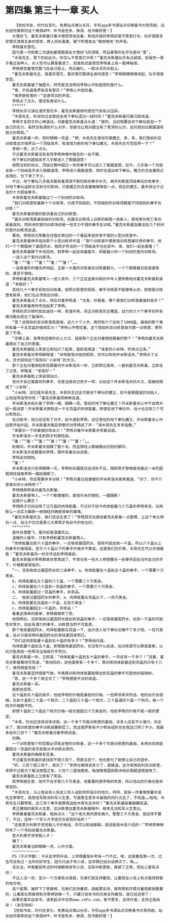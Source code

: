 # 第四集 第三十一章 买人
        【告知书友，时代在变化，免费站点难以长存，手机app多书源站点切换看书大势所趋，站长给你推荐的这个换源APP，听书音色多、换源、找书都好使！】
       大雪纷飞，霍克夫斯基打着伞慢悠悠地走着，和他并肩的李杨却是不愿意打伞，似乎很是享受雪花洒落全身的感觉，两人四处看着，脚下积雪发出‘咯吱咯吱’的声音。
       李杨喜欢雪花。
       因为第一次和第二次遇到姜雪都是在大雪纷飞的深夜，而且姜雪的名字也是叫‘雪’。
       “木易先生，雪下的如此大，你怎么不愿意打伞呢？”霍克夫斯基似乎有点疑惑，他虽然一辈子看过各种人，对人性可以算是看透了，但是他总是感觉李杨身上有一股神秘感。
       李杨感受着雪花飘飞在自己脸上，然后融化，一股冰凉充斥脸上。
       “霍克夫斯基先生，我喜欢雪花，喜欢雪花飘满全身的感觉！”李杨眼睛微微闭起，似乎很是享受。
       霍克夫斯基皱了皱眉头，终究是无法明白李杨心中到底想的是什么。
       “雪，不知道鬼界有没有雪花？”李杨心中低叹着。
       “鬼界是有雪的！”这是项羽的声音。
       李杨点了点头，便没有再说什么。
       ******
       李杨似乎沉浸在漫天雪花中，霍克夫斯基顿时感觉气氛有点压抑。
       “木易先生，听说你过去曾经去地下拳坛混过一段时间？”霍克夫斯基打破沉寂说道。
       李杨平复刚才的心神波动，对着霍克夫斯基点头道：“是的，当初想要去地下拳坛检验一下自己的实力，虽然没有遇到什么对手，但是也让我对腿法有了更深的认识，这对我创出极腿道有很大的帮助。”
       霍克夫斯基一听，顿时眼睛一亮道：“啊，木易先生曾经可是魔王，来，来，我们西伯利亚训练营这次培养出一个顶级高手，有望成为新的地下拳坛魔王。木易先生可否指导一下？”
       李杨一笑，点了点头。
       不过霍克夫斯基没有发现李杨神情中暗含的一丝不屑。
       地下拳坛的超级高手几乎都进入了极腿道馆！
       按照当初的协议，顶级比赛中超过一年的拳手可以进入了极腿道馆，如今，几乎每一个月就会有一个四级高手进入极腿道馆，李杨进入极腿道馆，同时也退出地下拳坛。魔王的含金量和过去相比，也下滑了不少。
       不过，地下拳坛几乎每天都有着源源不断的新的拳手补充，离开的都是顶级拳坛的老拳手，对地下拳坛运转也没有任何影响。只是魔王的含金量略微降低一点，现在的魔王，最多相当于过去的十大超级拳手。
       木易和霍克夫斯基路过了一个封闭的训练场。
       “我们训练营有着数十个训练场，分成不同级别，不同级别的训练场都是不同级别的拳手在训练！”
       霍克夫斯基骄傲的叙说着自己的训练营。
       “露天训练场是最低级的训练场，在露天训练场上训练的都是一些新人，那些家伙死亡率也是最高的。而封闭的室内训练场却是一些实力不错的拳手在训练。”霍克夫斯基指着远处几个封闭的室内训练场说道。
       蓦地，李杨目光聚集在住宿区旁边的一个看起来就非常不错的小型训练室中。
       霍克夫斯基伸手指向那个小型训练师中道：“那个训练室中便是我训练营最珍贵的拳手，他们一个个都服用了基因药水，我刚才所说的一个顶级高手也在其中，来，我们一起去看看！”
       霍克夫斯基脚下步伐加快，和李杨一起走向最豪华，却是最小的一个封闭的室内训练场。
       一进入这个室内训练场。
       “蓬！”“蓬！”“蓬！”“蓬！”“蓬！”……
       一连串激烈的撞击声响起，正是一大推的训练者在训练着脚力，一个个都踢着石柱或者铁柱，甚至于钢柱。
       李杨和霍克夫斯基等人一进入其中，三个正在监察训练的中年人便恭敬地对霍克夫斯基躬身道：“老板好！”
       其他几十个拳手却依旧训练着，按照训练营的规矩，拳手训练是不能够停止的，即使是训练营老板来，他们也必须依旧训练。
       霍克夫斯基点了点头，然后对着李杨道：“木易，你看看，哪个是我们训练营最强的高手？”
       霍克夫斯基竟然考验起来了李杨。
       李杨的灵识顿时犹如波纹一样，弥漫开来，将正训练室完全覆盖，战力的几十个拳手的所有情况都出现在了脑海中。
       “恩？这西伯利亚训练营真是强，这几十个人中，竟然有六个达到了1000晶，最强的那个竟然有着一千五百晶的强悍实力！”李杨心中赞叹着，这个西伯利亚训练营身为第一训练营，果然是了不得。
       “赤裸上身，穿黑色短裤的白人大汉，就是那个正在对着钢柱踢着的那个！”李杨向霍克夫斯基报出了自己的答案。
       霍克夫斯基脸上笑容立即灿烂了起来，旋即高喊道：“亲爱的小米特，你快点过来。”
       霍克夫斯基对李杨解释道：“米特是我对他的昵称，你可以称他开米斯洛夫。”李杨点了点头，目光投向这个昵称叫‘小米特’的大汉。
       那个正在对着钢柱疯狂踢着的开米斯洛夫一听，立即转过身来，一看到霍克夫斯基，立即走了过来，恭敬道：“老板好！”
       霍克夫斯基脸上笑容很灿烂。
       他对于自己最喜欢的拳手，总是当成自己孩子一样，比如这个开米斯洛夫的大汉，就被他喊成了‘小米特’。
       “小米特，这位是木易先生，木易先生过去可是地下拳坛的魔王，如今是极腿道的创始人，让他指导指导你吧！”霍克夫斯基笑眯眯说道。
       开米斯洛夫抬头看了李杨一眼，眼睛一亮。曾经的地下拳坛魔王？开米斯霍夫心中不自禁升起一股战意！开米斯霍夫拥有这一千五百晶的肉体能量，即使在地下拳坛中，估计也没有几个可以和他比。
       在训练中，他已经没有了对手，如今遇到李杨，这位曾经的地下拳坛魔王，开米斯霍夫心中战意开始升起。开米斯霍夫略显恭敬的对李杨说了声：“请木易先生多多指教。”
       “来展示一下你最强的攻击力！”李杨对着开米斯霍夫笑着说道。
       开米斯洛夫一步走到刚才的钢柱前。
       “蓬！”“蓬！”“蓬！”“蓬！”“蓬！”“蓬！”……
       眨眼间，开米斯霍夫就踢了数十击。而且钢柱上都被踢出凹陷的脚印。
       开米斯洛夫收腿看向李杨，眼中有着丝丝战意。
       李杨走向钢柱。
       “蓬！”
       开米斯洛夫只觉得眼睛一花，李杨的右腿就已经消失不见，随即刚才那根直径接近一米的超粗钢柱就被李杨一腿给踢断了。
       “小米特，你还需要多多训练！”李杨对着已经傻傻的开米斯洛夫微笑着道，“对了，你不介意我叫你小米特吧？”
       李杨随即转身向霍克夫斯基。
       霍克夫斯基等人，一个个都傻傻的，直径半米的钢柱，一腿踢断！
       这是什么概念？
       李杨刚才已经动用了过万晶的肉体能量，不过对于如今肉体能量几十万晶的李杨来说，动用那么一点实力踢断一根钢柱的确是简单的事情。
       “霍克夫斯基先生，我们该谈生意了！”李杨其实也是给霍克夫斯基一点震慑，让这个老头明白一点，自己不仅仅是靠三大黑帮才有如今的地位的。
       ********
       屋外白雪飘飞，屋内却是温暖无比。
       温暖的小屋中，只有李杨和霍克夫斯基两人。
       “肉体能量达到八十晶的拳手，一旦吸收基因药水，就有可能达到一千晶，所以八十晶以上的拳手价格很高，至于八十晶以下的拳手价格并不算高。这是我们的价表，木易先生可以仔细看看！”霍克夫斯基将一份文件送到李杨面前。
       霍克夫斯基对李杨算是非常真诚了，平常也有一些大人物想要买一些拳手回去当作自己的手下，价格都是很高的。
       “一，没有吸收过基因药水的二级拳手，a，肉体能量在十晶到五十晶的拳手，一个需要十万美金、
       b，肉体能量在五十晶到八十晶，一个需要二十万美金。
       c，肉体能量在八十晶到一百晶的拳手，一个需要三十万美金。
       d，肉体能量超过一百晶的拳手，非卖品。
       二， 吸收过基因药水的拳手。a，肉体能量五百晶以下，一百万美金。
       b，肉体能量五百晶到一千晶，五百万美金！
       c，肉体能量超过一千晶的，非卖品！”
       看着这简单的报单，李杨微微笑了笑。
       他很明白，没有吸收过基因药水就达到百晶的拳手，一旦吸收基因药水，达到一千晶的可能性非常大，如此有潜力的拳手，训练营当然不可能卖。
       那个吸收基因药水，肉体能量都五百晶一下，估计进入地下拳坛也赚不了多少钱。一百万美金，估计只是将两份基因药水的本钱拿回来而已。
       “你们这肉体能量十晶到五十晶的有多少？”李杨询问道。
       肉体能量十晶到五十晶，即使服用基因药水，也没有什么前途，在训练营可以算是废柴，以后只能卖给一些帮派当高级打手而已。
       霍克夫斯基一听，立即道：“肉体能量十晶到五十晶的拳手，一共还有一千多个！”说着，霍克夫斯基蓦地咒骂道，“真他妈的，这些废柴有一千多个，靠训练肉体能量达到百晶的只有十几个，竟然相差百倍！”
       霍克夫斯基显然很是气恼，毕竟靠训练肉体能量能够达到百晶的拳手可是他的摇钱树。
       “恩，这一千多个我全买了！”李杨很是平淡的说道。
       霍克夫斯基一呆。
       旋即他苦笑。
       这十晶到五十晶的高手，他给李杨的价格是最低的价格，一些帮派来买的话，他的出价会很细，比如十晶到二十晶一个档次，二十晶到三十晶一个档次，三十晶道四十晶一个档次。每一个档次价格都不同。
       即使十晶到二十晶这个档次价格一般也是超过十万美金的，他给李杨的价格不是一般的便宜。
       “木易，你也应该体谅体谅我，这一千多个可是训练营的基础，许多人还有不少潜力，你全买了，我训练营的拳手训练就要断层了。而且俄罗斯有不少帮会组织也在我这订购了不少。我最多给你三百个！”霍克夫斯基对着李杨说道。
       的确。
       一个训练营每个阶层都必须有足够的训练者，这一千多个可是训练营的基础，未来的肉体能量超过一百晶的高手就是从中训练出来的。
       霍克夫斯基的确是有苦衷。
       不过霍克夫斯基的底线却不是三百个，而是五百个，他也是为了能够让自己好退步。
       “好，三百个就三百个，我买了！”李杨也懒得说多少了，直接道，这次来西伯利亚训练营，李杨不过是为了解决燃眉之急，三百个二星级教练，勉强够美国和欧洲地区极腿道馆使用了。
       霍克夫斯基脸上立即有了笑容。
       和李杨做生意，他可不在乎那几千万美金，他看重的是李杨的背景，所以他出的价格也是非常低的。
       “木易先生，马上我会命人将这三百人送到你所指示的地方。呵呵，我有一件事情想要木易先生帮帮忙，我想进军欧洲的军火生意，可是那生意多半被我的同行占去了，不知道……哈哈，木易先生只要帮我，这三百个拳手就算我送给木易先生你的！”霍克夫斯基拍着胸脯说道。
       真正赚钱的是军火生意，这训练营在霍克夫斯基眼中，根本无法和军火生意比。
       李杨看着霍克夫斯基，暗自点头：“这个老头真的很有魄力，整整三千万美金，就这样不要了。不过，这样一个军火大亨结交也是有好处的！”
       “这是意大利黑手党党魁儿子的电话，你可以和他聊聊。就说是我木易介绍的！”李杨笑眯眯的写了一个号码给霍克夫斯基。
       意大利黑手党党魁儿子！
       赚了！
       霍克夫斯基当即眼睛一亮，心中大喜。
       ————————————
       PS（不计字数）：今天去学院开会，上学期番茄补考有一门不过，唉，这是番茄第一次，过去可没有过！当年的好学生，因为沉迷于写小说，这学期已经训话两次了。唉……
       没办法，毕竟番茄考试的时候都继续写小说，没有中断更新，靠砸了正常，现在心里有点烦！
       不过人活一世，至少一个方面有点成就，兄弟们就支持番茄，让番茄在小说上有点值得骄傲的地方吧。
       这个星期，被挤下了周推榜，兄弟们支持番茄，就砸票支持，推荐票和月票对番茄都很重要的，让番茄在周推榜和月票榜骄傲一下，只要订阅本书的兄弟支持番茄，就已经足够了！
       如果您喜欢这本书，请来起点中文网www.cmFu.com，章节更多，支持作者，支持正版阅读！（未完待续）
       【告知书友，时代在变化，免费站点难以长存，手机app多书源站点切换看书大势所趋，站长给你推荐的这个换源APP，听书音色多、换源、找书都好使！】
